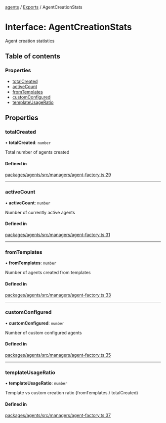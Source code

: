 <!-- 
 ⚠️  AUTO-GENERATED FILE - DO NOT EDIT MANUALLY
 This file is automatically generated by scripts/docs-generator.js
 To make changes, edit the source TypeScript files or update the generator script
-->

[agents](../../) / [Exports](../modules) / AgentCreationStats

# Interface: AgentCreationStats

Agent creation statistics

## Table of contents

### Properties

- [totalCreated](AgentCreationStats#totalcreated)
- [activeCount](AgentCreationStats#activecount)
- [fromTemplates](AgentCreationStats#fromtemplates)
- [customConfigured](AgentCreationStats#customconfigured)
- [templateUsageRatio](AgentCreationStats#templateusageratio)

## Properties

### totalCreated

• **totalCreated**: `number`

Total number of agents created

#### Defined in

[packages/agents/src/managers/agent-factory.ts:29](https://github.com/woojubb/robota/blob/d84cd2e1e6915e9f7e9aff8f9b06df02e55c139b/packages/agents/src/managers/agent-factory.ts#L29)

___

### activeCount

• **activeCount**: `number`

Number of currently active agents

#### Defined in

[packages/agents/src/managers/agent-factory.ts:31](https://github.com/woojubb/robota/blob/d84cd2e1e6915e9f7e9aff8f9b06df02e55c139b/packages/agents/src/managers/agent-factory.ts#L31)

___

### fromTemplates

• **fromTemplates**: `number`

Number of agents created from templates

#### Defined in

[packages/agents/src/managers/agent-factory.ts:33](https://github.com/woojubb/robota/blob/d84cd2e1e6915e9f7e9aff8f9b06df02e55c139b/packages/agents/src/managers/agent-factory.ts#L33)

___

### customConfigured

• **customConfigured**: `number`

Number of custom configured agents

#### Defined in

[packages/agents/src/managers/agent-factory.ts:35](https://github.com/woojubb/robota/blob/d84cd2e1e6915e9f7e9aff8f9b06df02e55c139b/packages/agents/src/managers/agent-factory.ts#L35)

___

### templateUsageRatio

• **templateUsageRatio**: `number`

Template vs custom creation ratio (fromTemplates / totalCreated)

#### Defined in

[packages/agents/src/managers/agent-factory.ts:37](https://github.com/woojubb/robota/blob/d84cd2e1e6915e9f7e9aff8f9b06df02e55c139b/packages/agents/src/managers/agent-factory.ts#L37)
